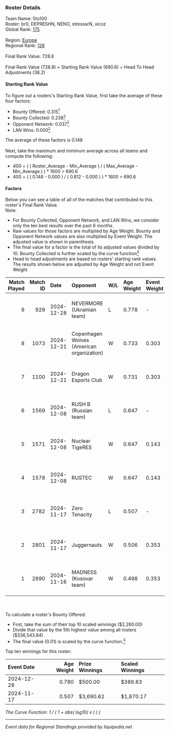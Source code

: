 ### Roster Details<br />
Team Name: 0to100<br />
Roster: br0, DEPRESHN, NENO, stressarN, xicoz<br />
Global Rank: [175](../../standings_global_2025_03_01.md)<br />
<br />
Region: [Europe]( ../../standings_europe_2025_03_01.md)<br />
Regional Rank: [128]( ../../standings_europe_2025_03_01.md)<br />
<br />
Final Rank Value:  728.8<br />
<br />
Final Rank Value (728.8) = Starting Rank Value (690.6) + Head To Head Adjustments (38.2)<br />

#### Starting Rank Value<br />
To figure out a rosters's Starting Rank Value, first take the average of these four factors:<br />
- Bounty Offered: 0.315[<sup>1</sup>](#table2)
- Bounty Collected: 0.238[<sup>2</sup>](#table1)
- Opponent Network: 0.037[<sup>2</sup>](#table1)
- LAN Wins: 0.000[<sup>2</sup>](#table1)

The average of these factors is 0.148<br />
<br />
Next, take the maximum and minimum average across all teams and compute the following:<br />
- 400 + ( ( Roster_Average - Min_Average ) / ( Max_Average - Min_Average ) ) * 1600 = 690.6
- 400 + ( ( 0.148 - 0.000 ) / ( 0.812 - 0.000 ) ) * 1600 = 690.6


#### Factors<br />
Below you can see a table of all of the matches that contributed to this roster's Final Rank Value.<br />
Note:<br />

- For Bounty Collected, Opponent Network, and LAN Wins, we consider only the ten best results over the past 6 months.
- Raw values for those factors are multiplied by Age Weight. Bounty and Opponent Network values are also multiplied by Event Weight. The adjusted value is shown in parenthesis.
- The final value for a factor is the total of its adjusted values divided by 10. Bounty Collected is further scaled by the curve function[<sup>3</sup>](#curveFunction)
- Head to head adjustments are based on rosters' starting rank values. The results shown below are adjusted by Age Weight and not Event Weight
<span id="table1"></span><br />


| Match Played | Match ID | Date       | Opponent                                  | W/L | Age Weight | Event Weight | Bounty Collected | Opponent Network | LAN Wins  | H2H Adj. | Roster                                   |
| -: | -: | :- | :- | :- | :- | :- | :- | :- | :- | -: | :- |
|            9 |      929 | 2024-12-28 | NEVERMORE (Ukrainian team)                | L   | 0.778      | -            | -                | -                | -         |    -9.46 | br0, DEPRESHN, NENO, stressarN, xicoz    |
|            8 |     1073 | 2024-12-21 | Copenhagen Wolves (American organization) | W   | 0.733      | 0.303        | 0.016 (0.003)    | 1.000 (0.222)    | 0 (0.000) |    16.52 | br0, DEPRESHN, NENO, stressarN, xicoz    |
|            7 |     1100 | 2024-12-21 | Dragon Esports Club                       | W   | 0.731      | 0.303        | 0.007 (0.001)    | 0.343 (0.076)    | 0 (0.000) |    10.23 | br0, DEPRESHN, NENO, stressarN, xicoz    |
|            6 |     1569 | 2024-12-08 | RUSH B (Russian team)                     | L   | 0.647      | -            | -                | -                | -         |    -4.97 | DEPRESHN, meztal, NENO, stressarN, xicoz |
|            5 |     1571 | 2024-12-08 | Nuclear TigeRES                           | W   | 0.647      | 0.143        | 0.004 (0.000)    | 0.541 (0.050)    | 0 (0.000) |    12.59 | DEPRESHN, meztal, NENO, stressarN, xicoz |
|            4 |     1578 | 2024-12-08 | RUSTEC                                    | W   | 0.647      | 0.143        | 0.000 (0.000)    | 0.097 (0.009)    | 0 (0.000) |     6.10 | DEPRESHN, meztal, NENO, stressarN, xicoz |
|            3 |     2782 | 2024-11-17 | Zero Tenacity                             | L   | 0.507      | -            | -                | -                | -         |    -4.73 | dan1, DEPRESHN, NENO, SENER1, stressarN  |
|            2 |     2801 | 2024-11-17 | Juggernauts                               | W   | 0.506      | 0.353        | 0.003 (0.001)    | 0.033 (0.006)    | 0 (0.000) |     7.26 | dan1, DEPRESHN, NENO, SENER1, stressarN  |
|            1 |     2890 | 2024-11-16 | MADNESS (Kosovar team)                    | W   | 0.498      | 0.353        | 0.003 (0.000)    | 0.020 (0.004)    | 0 (0.000) |     4.60 | dan1, DEPRESHN, NENO, SENER1, stressarN  |

<br />
<span id="table2"></span><br />
To calculate a roster's Bounty Offered:<br />

- First, take the sum of their top 10 scaled winnings ($2,260.00)
- Divide that value by the 5th highest value among all rosters ($336,543.84)
- The final value (0.01) is scaled by the curve function.[<sup>3</sup>](#curveFunction)

Top ten winnings for this roster:<br />

| Event Date | Age Weight | Prize Winnings | Scaled Winnings |
| :- | -: | :- | :- |
| 2024-12-28 |      0.780 | $500.00        | $389.83         |
| 2024-11-17 |      0.507 | $3,690.62      | $1,870.17       |


<span id="curveFunction"></span>_The Curve Function: 1 / ( 1 + abs( log10( x ) ) )_<br />

---
_Event data for Regional Standings provided by liquipedia.net_<br />
